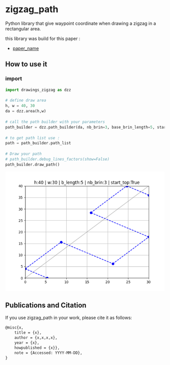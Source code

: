 # zigzag_path
Python library that give waypoint coordinate when drawing a zigzag in a rectangular area.

this library was build for this paper :
- [paper_name](https:404)

## How to use it
### import 
```python
import drawings_zigzag as dzz

# define draw area
h, w = 40, 30
da = dzz.area(h,w)

# call the path builder with your parameters
path_builder = dzz.path_builder(da, nb_brin=3, base_brin_length=5, start_pos_top=True)

# to get path list use :
path = path_builder.path_list

# Draw your path
# path_builder.debug_lines_factors(show=False)
path_builder.draw_path()
```
<p align="center">
  <img src="https://github.com/JonathanCourtois/zigzag_path/blob/main/example.png" title="example">
</p>

## Publications and Citation

If you use zigzag_path in your work, please cite it as follows:

```
@misc{x,
	title = {x},
	author = {x,x,x,x},
	year = {x},
	howpublished = {x}},
	note = {Accessed: YYYY-MM-DD},
}
```
